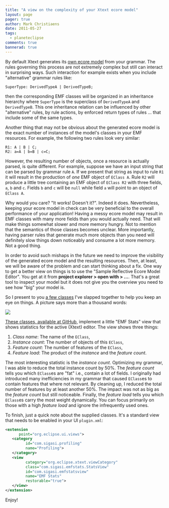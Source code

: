 ```yaml
---
title: "A view on the complexity of your Xtext ecore model"
layout: page 
pager: true
author: Mark Christiaens
date: 2011-05-27
tags: 
  - planeteclipse
comments: true
bannerad: true
---
```



By default Xtext generates its [own ecore model](https://wiki.eclipse.org/Ecore) from your grammar.  The rules governing this process are not extremely complex but still can interact in surprising ways.  Such interaction for example exists when you include "alternative" grammar rules like:
```
SuperType: DerivedTypeA | DerivedTypeB;
```
then the corresponding EMF classes will be organized in an inheritance hierarchy where `SuperType` is the superclass of `DerivedTypeA` and `DerivedTypeB`.  This one inheritance relation can be influenced by other "alternative" rules, by rule actions, by enforced return types of rules ... that include some of the same types.

Another thing that may not be obvious about the generated ecore model is the exact number of instances of the model's classes in your EMF resources.  For example, the following two rules look very similar:
```
R1: A | B | C;
R2: a=A | b=B | c=C;
```

However, the resulting number of objects, once a resource is actually parsed, is quite different.  For example, suppose we have an input string that can be parsed by grammar rule `A`.  If we present that string as input to rule `R1` it will result in the production of *one* EMF object of `EClass A`.  Rule `R2` will produce a little tree containing an EMF object of `EClass R2` with three fields, `a`, `b` and `c`.  Fields `b` and `c` will be `null` while field `a` will point to an object of `EClass A`.  

Why would you care?  "It works!  Doesn't it?".  Indeed it does.  Nevertheless, keeping your ecore model in check can be very beneficial to the overall performance of your application!  Having a messy ecore model may result in EMF classes with many more fields than you would actually need.  That will make things somewhat slower and more memory hungry.  Not to mention that the semantics of those classes becomes unclear.  More importantly, having parser rules that generate much more objects than you need will definitely slow things down noticeably and consume a lot more memory.  Not a good thing. 

In order to avoid such mishaps in the future we need to improve the visibility of the generated ecore model and the resulting resources.  Then, at least, we will be aware of the problem and can start thinking about a fix.  One way to get a better view on things is to use the "Sample Reflective Ecore Model Editor".  You get at it from **project explorer > open with > ...**.  That's a great tool to inspect your model but it does not give you the overview you need to see how "big" your model is. 

So I present to you [a few classes](https://github.com/mark-christiaens/EMF-Statistics-View) I've slapped together to help you keep an eye on things.  A picture says more than a thousand words:

![](/img/tech/emf_stats.png)

[These classes, available at GitHub,](https://github.com/mark-christiaens/EMF-Statistics-View) implement a little "EMF Stats" view that shows statistics for the active (Xtext) editor.  The view shows three things:

1. *Class name*: The name of the `EClass`,
2. *Instance count*: The number of objects of this `EClass`,
3. *Feature count*: The number of features of the `EClass`,
4. *Feature load*: The product of the *instance* and the *feature count*.

The most interesting statistic is the *instance count*.  Optimizing my grammar, I was able to reduce the total instance count by 50%.  The *feature count* tells you which `EClass`es are "fat" i.e., contain a lot of fields.  I originally had introduced many inefficiencies in my grammar that caused `EClass`es to contain features that where not relevant.  By cleaning up, I reduced the total number of features by at least another 50%.  The impact was not as big as the *feature count* but still noticeable.  Finally, the *feature load* tells you which `EClass`es carry the most weight dynamically.  You can focus primarily on those with a high *feature load* and ignore the infrequently used ones.

To finish, just a quick note about the supplied classes.  It's a standard view that needs to be enabled in your UI `plugin.xml`:

```xml
<extension
      point="org.eclipse.ui.views">
   <category
         id="com.sigasi.profiling"
         name="Profiling">
   </category>
   <view
         category="org.eclipse.xtext.viewCategory"
         class="com.sigasi.emfstats.StatsView"
         id="com.sigasi.emfstatsview"
         name="EMF Stats"
         restorable="true">
   </view>
</extension>
```

Enjoy!